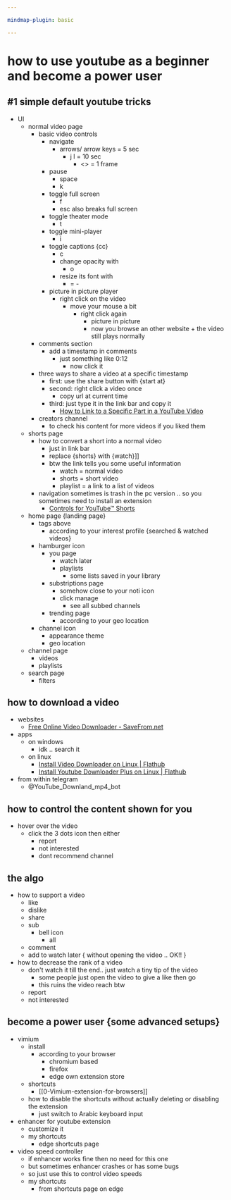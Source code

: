 ```yaml
---

mindmap-plugin: basic

---
```


# how to use youtube as a beginner and become a power user

## #1 simple default youtube tricks
- UI
    - normal video page
        - basic video controls
            - navigate
                - arrows/ arrow keys = 5 sec
                    - j l = 10 sec
                        - <> = 1 frame
            - pause
                - space
                - k
            - toggle full screen
                - f
                - esc also breaks full screen
            - toggle theater mode
                - t
            - toggle mini-player
                - i
            - toggle captions
                  {cc}
                - c
                - change opacity with
                    - o
                - resize its font with
                    - = -
            - picture in picture player
                - right click on the video
                    - move your mouse a bit
                        - right click again
                            - picture in picture
                            - now you browse an other website + the video still plays normally
        - comments section
            - add a timestamp in comments
                - just something like 0:12
                    - now click it
        - three ways to share a video at a specific timestamp
            - first: use the share button with {start at}
            - second: right click a video once
                - copy url at current time
            - third: just type it in the link bar and copy it
                - [How to Link to a Specific Part in a YouTube Video](https://www.lifewire.com/link-to-specific-part-of-youtube-video-1616414#:~:text=Easiest%3A%20Open%20the%20YouTube%20video,%2C%20use%20%3Ft%3D%20instead.)
        - creators channel
            - to check his content for more videos if you liked them
    - shorts page
        - how to convert a short into a normal video
            - just in link bar
            - replace {shorts} with {watch}]]
            - btw the link tells you some useful information
                - watch = normal video
                - shorts = short video
                - playlist = a link to a list of videos
        - navigation sometimes is trash in the pc version .. so you sometimes need to install an extension
            - [Controls for YouTube™ Shorts](https://chromewebstore.google.com/detail/controls-for-youtube-shor/daocpklojfnjgomjaemhhibodkpcjlpe)
    - home page {landing page}
        - tags above
            - according to your interest profile {searched & watched videos}
        - hamburger icon
            - you page
                - watch later
                - playlists
                    - some lists saved in your library
            - substriptions page
                - somehow close to your noti icon
                - click manage
                    - see all subbed channels
            - trending page
                - according to your geo location
        - channel icon
            - appearance theme
            - geo location
    - channel page
        - videos
        - playlists
    - search page
        - filters

## how to download a video
- websites
    - [Free Online Video Downloader - SaveFrom.net](https://en.savefrom.net/391GA/)
- apps
    - on windows
        - idk .. search it
    - on linux
        - [Install Video Downloader on Linux | Flathub](https://flathub.org/apps/com.github.unrud.VideoDownloader)
        - [Install Youtube Downloader Plus on Linux | Flathub](https://flathub.org/apps/io.github.aandrew_me.ytdn)
- from within telegram
    - @YouTube_Downland_mp4_bot

## how to control the content shown for you
- hover over the video
    - click the 3 dots icon then either
        - report
        - not interested
        - dont recommend channel

## the algo
- how to support a video
    - like
    - dislike
    - share
    - sub
        - bell icon
            - all
    - comment
    - add to watch later { without opening the video .. OK!! }
- how to decrease the rank of a video
    - don't watch it till the end.. just watch a tiny tip of the video
        - some people just open the video to give a like then go
        - this ruins the video reach btw
    - report
    - not interested

## become a power user {some advanced setups}
- vimium
    - install
        - according to your browser
            - chromium based
            - firefox
            - edge own extension store
    - shortcuts
        - [[0-Vimium-extension-for-browsers]]
    - how to disable the shortcuts without actually deleting or disabling the extension
        - just switch to Arabic keyboard input
- enhancer for youtube extension
    - customize it
    - my shortcuts
        - edge shortcuts page
- video speed controller
    - if enhancer works fine then no need for this one
    - but sometimes enhancer crashes or has some bugs
    - so just use this to control video speeds
    - my shortcuts
        - from shortcuts page on edge
